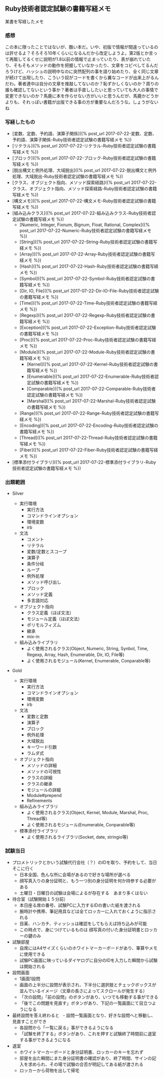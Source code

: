 ## Ruby技術者認定試験の書籍写経メモ

某書を写経したメモ

### 感想

この本に限ったことではないが、酷い本だ。いや、初版で情報が間違っているのは許せるよ？そろそろ10年くらいになるんだから改定しようよ。第2版とか言って再販してるくせに説明が1.8以前の情報で止まっていたり、表が崩れていたり、そもそもメソッドの動作を把握していなかったり、文章をコピペしてるんだろうけど、ハッシュの説明中なのに突然配列の事を語り始めたり、全く同じ文章が続けて出現したり、こういう奴がコードを書くから糞なコードが出来上がるんだわ。著者連中は自分の文章を推敲してないのか？恥ずかしくないのか？周りの誰も確認してないという事か？著者は手直ししたいと思っていても大人の事情で変更できないのか？馬鹿に本を作らせない方がいいと思うんだが、馬鹿かどうかよりも、それっぽい書籍が出版できる事の方が重要なんだろうな。しょうがないね

### 写経したもの

- [変数、定数、予約語、演算子関係]({% post_url 2017-07-22-変数、定数、予約語、演算子関係-Ruby技術者認定試験の書籍写経メモ %})
- [リテラル]({% post_url 2017-07-22-リテラル-Ruby技術者認定試験の書籍写経メモ %})
- [ブロック]({% post_url 2017-07-22-ブロック-Ruby技術者認定試験の書籍写経メモ %})
- [脱出構文と例外処理、大域脱出]({% post_url 2017-07-22-脱出構文と例外処理、大域脱出-Ruby技術者認定試験の書籍写経メモ %})
- [クラス、オブジェクト指向、メソッド探索経路]({% post_url 2017-07-22-クラス、オブジェクト指向、メソッド探索経路-Ruby技術者認定試験の書籍写経メモ %})
- [構文メモ]({% post_url 2017-07-22-構文メモ-Ruby技術者認定試験の書籍写経メモ %})
- [組み込みクラス]({% post_url 2017-07-22-組み込みクラス-Ruby技術者認定試験の書籍写経メモ %})
  - [Numeric, Integer, Fixnum, Bignum, Float, Rational, Complex]({% post_url 2017-07-22-Numeric-Ruby技術者認定試験の書籍写経メモ %})
  - [String]({% post_url 2017-07-22-String-Ruby技術者認定試験の書籍写経メモ %})
  - [Array]({% post_url 2017-07-22-Array-Ruby技術者認定試験の書籍写経メモ %})
  - [Hash]({% post_url 2017-07-22-Hash-Ruby技術者認定試験の書籍写経メモ %})
  - [Symbol]({% post_url 2017-07-22-Symbol-Ruby技術者認定試験の書籍写経メモ %})
  - [Dir, IO, File]({% post_url 2017-07-22-Dir-IO-File-Ruby技術者認定試験の書籍写経メモ %})
  - [Time]({% post_url 2017-07-22-Time-Ruby技術者認定試験の書籍写経メモ %})
  - [Regexp]({% post_url 2017-07-22-Regexp-Ruby技術者認定試験の書籍写経メモ %})
  - [Exception]({% post_url 2017-07-22-Exception-Ruby技術者認定試験の書籍写経メモ %})
  - [Proc]({% post_url 2017-07-22-Proc-Ruby技術者認定試験の書籍写経メモ %})
  - [Module]({% post_url 2017-07-22-Module-Ruby技術者認定試験の書籍写経メモ %})
    - [Kernel]({% post_url 2017-07-22-Kernel-Ruby技術者認定試験の書籍写経メモ %})
    - [Enumerable]({% post_url 2017-07-22-Enumerable-Ruby技術者認定試験の書籍写経メモ %})
    - [Comparable]({% post_url 2017-07-22-Comparable-Ruby技術者認定試験の書籍写経メモ %})
    - [Marshal]({% post_url 2017-07-22-Marshal-Ruby技術者認定試験の書籍写経メモ %})
  - [Range]({% post_url 2017-07-22-Range-Ruby技術者認定試験の書籍写経メモ %})
  - [Encoding]({% post_url 2017-07-22-Encoding-Ruby技術者認定試験の書籍写経メモ %})
  - [Thread]({% post_url 2017-07-22-Thread-Ruby技術者認定試験の書籍写経メモ %})
  - [Fiber]({% post_url 2017-07-22-Fiber-Ruby技術者認定試験の書籍写経メモ %})
- [標準添付ライブラリ]({% post_url 2017-07-22-標準添付ライブラリ-Ruby技術者認定試験の書籍写経メモ %})

### 出題範囲

- Silver
  - 実行環境
    - 実行方法
    - コマンドラインオプション
    - 環境変数
    - irb
  - 文法
    - コメント
    - リテラル
    - 変数/定数とスコープ
    - 演算子
    - 条件分岐
    - ループ
    - 例外処理
    - メソッド呼び出し
    - ブロック
    - メソッド定義
    - 多言語対応
  - オブジェクト指向
    - クラス定義（ほぼ文法）
    - モジュール定義（ほぼ文法）
    - ポリモルフィズム
    - 継承
    - mix-in
  - 組み込みライブラリ
    - よく使用されるクラス(Object, Numeric, String, Synbol, Time, Regexp, Array, Hash, Enumerable, Dir, IO, File等)
    - よく使用されるモジュール(Kernel, Enumerable, Conparable等)

- Gold
  - 実行環境
    - 実行方法
    - コマンドラインオプション
    - 環境変数
    - irb
  - 文法
    - 変数と定数
    - 演算子
    - ブロック
    - 例外処理
    - 大域脱出
    - キーワード引数
    - ラムダ式
  - オブジェクト指向
    - メソッドの詳細
    - メソッドの可視性
    - クラスの詳細
    - クラスの継承
    - モジュールの詳細
    - Module#prepend
    - Refinements
  - 組み込みライブラリ
    - よく使用されるクラス(Object, Kernel, Module, Marshal, Proc, Thread等)
    - よく使用されるモジュール(Enumerable, Conparable等)
  - 標準添付ライブラリ
    - よく使用されるライブラリ(Socket, date, stringio等)

### 試験当日

- プロメトリックとかいう試験代行会社（？）のIDを取り、予約をして、当日そこに行く
  - 日本全国、色んな所に会場があるので好きな場所が選べる
  - 顔写真入りの身分証明と、もう一つ別の身分証明を何か持参する必要がある
  - 土曜日・日曜日の試験は会場によるが存在する　あまり多くはない
- 待合室（試験開始１５分前）
  - 本日座る席の番号、試験PCに入力するIDの書いた紙を渡される
  - 腕時計や携帯、筆記用具などは全てロッカーに入れておくように指示される
  - 目薬、ハンカチ、ティッシュは確認をしてもらえば持ち込みが可能
  - この時点で、身につけているものは 顔写真の付いた身分証明書とロッカーの鍵のみ
- 試験部屋
  - 自席にはA4サイズくらいのホワイトマーカーボードがあり、筆算やメモに使用できる
  - 試験PC画面に映っているダイヤログに自分のIDを入力した瞬間から試験は開始される
- 設問画面
  - 1画面1設問
  - 画面の上半分に設問が表示され、下半分に選択肢とチェックボックスが並んでいるイメージ（文章の長さによってスクロールが発生する）
  - 「次の設問」「前の設問」のボタンがあり、いつでも移動する事ができる
  - 「後でこの問題を見直す」ボタンがあり、下記の一覧画面にて目立つようになる
- 最終設問を答え終わると
  - 設問一覧画面となり、好きな設問へと移動し、見直すことができ
  - 各設問から「一覧に戻る」事ができるようになる
  - 「試験を終了する」ボタンがあり、これを押すと試験終了時間前に退室する事ができるようになる
- 退室
  - ホワイトマーカーボードと身分証明書、ロッカーのキーを忘れず
  - 部屋を出た瞬間にまた身分証明書の確認があり、終了時間、サインの記入を求められ、その場で試験の合否が明記してある紙が渡される
  - ロッカーから荷物を出して帰宅
